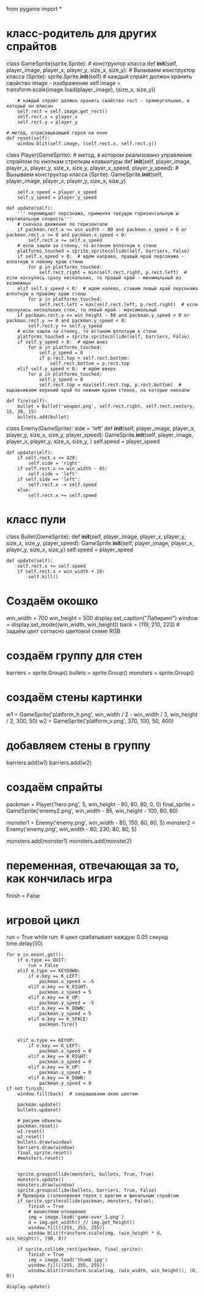 from pygame import *


# класс-родитель для других спрайтов
class GameSprite(sprite.Sprite):
    # конструктор класса
    def __init__(self, player_image, player_x, player_y, size_x, size_y):
        # Вызываем конструктор класса (Sprite):
        sprite.Sprite.__init__(self)
        # каждый спрайт должен хранить свойство image - изображение
        self.image = transform.scale(image.load(player_image), (size_x, size_y))

        # каждый спрайт должен хранить свойство rect - прямоугольник, в который он вписан
        self.rect = self.image.get_rect()
        self.rect.x = player_x
        self.rect.y = player_y

    # метод, отрисовывающий героя на окне
    def reset(self):
        window.blit(self.image, (self.rect.x, self.rect.y))


class Player(GameSprite):
    # метод, в котором реализовано управление спрайтом по кнопкам стрелкам клавиатуры
    def __init__(self, player_image, player_x, player_y, size_x, size_y, player_x_speed, player_y_speed):
        # Вызываем конструктор класса (Sprite):
        GameSprite.__init__(self, player_image, player_x, player_y, size_x, size_y)

        self.x_speed = player_x_speed
        self.y_speed = player_y_speed

    def update(self):
        ''' перемещает персонажа, применяя текущую горизонтальную и вертикальную скорость'''
        # сначала движение по горизонтали
        if packman.rect.x <= win_width - 80 and packman.x_speed > 0 or packman.rect.x >= 0 and packman.x_speed < 0:
            self.rect.x += self.x_speed
        # если зашли за стенку, то встанем вплотную к стене
        platforms_touched = sprite.spritecollide(self, barriers, False)
        if self.x_speed > 0:  # идём направо, правый край персонажа - вплотную к левому краю стены
            for p in platforms_touched:
                self.rect.right = min(self.rect.right, p.rect.left)  # если коснулись сразу нескольких, то правый край - минимальный из возможных
        elif self.x_speed < 0:  # идем налево, ставим левый край персонажа вплотную к правому краю стены
            for p in platforms_touched:
                self.rect.left = max(self.rect.left, p.rect.right)  # если коснулись нескольких стен, то левый край - максимальный
        if packman.rect.y <= win_height - 80 and packman.y_speed > 0 or packman.rect.y >= 0 and packman.y_speed < 0:
            self.rect.y += self.y_speed
        # если зашли за стенку, то встанем вплотную к стене
        platforms_touched = sprite.spritecollide(self, barriers, False)
        if self.y_speed > 0:  # идем вниз
            for p in platforms_touched:
                self.y_speed = 0
                if p.rect.top < self.rect.bottom:
                    self.rect.bottom = p.rect.top
        elif self.y_speed < 0:  # идём вверх
            for p in platforms_touched:
                self.y_speed = 0
                self.rect.top = max(self.rect.top, p.rect.bottom)  # выравниваем верхний край по нижним краям стенок, на которые наехали

    def fire(self):
        bullet = Bullet('weapon.png', self.rect.right, self.rect.centery, 15, 20, 15)
        bullets.add(bullet)

class Enemy(GameSprite):
    side = 'left'
    def __init__(self, player_image, player_x, player_y, size_x, size_y, player_speed):
        GameSprite.__init__(self, player_image, player_x, player_y, size_x, size_y, )
        self.speed = player_speed

    def update(self):
        if self.rect.x <= 420:
            self.side = 'right'
        if self.rect.x >= win_width - 85:
            self.side = 'left'
        if self.side == 'left':
            self.rect.x -= self.speed
        else:
            self.rect.x += self.speed

# класс пули
class Bullet(GameSprite):
    def __init__(self, player_image, player_x, player_y, size_x, size_y, player_speed):
        GameSprite.__init__(self, player_image, player_x, player_y, size_x, size_y)
        self.speed = player_speed

    def update(self):
        self.rect.x += self.speed
        if self.rect.x > win_width + 10:
            self.kill()


# Создаём окошко
win_width = 700
win_height = 500
display.set_caption("Лабиринт")
window = display.set_mode((win_width, win_height))
back = (119, 210, 223)  # задаём цвет согласно цветовой схеме RGB

# создаём группу для стен
barriers = sprite.Group()
bullets = sprite.Group()
monsters = sprite.Group()

# создаём стены картинки
w1 = GameSprite('platform_h.png', win_width / 2 - win_width / 3, win_height / 2, 300, 50)
w2 = GameSprite('platform_v.png', 370, 100, 50, 400)

# добавляем стены в группу
barriers.add(w1)
barriers.add(w2)

# создаём спрайты
packman = Player('hero.png', 5, win_height - 80, 80, 80, 0, 0)
final_sprite = GameSprite('enemy2.png', win_width - 85, win_height - 100, 80, 80)

monster1 = Enemy('enemy.png', win_width - 80, 150, 80, 80, 5)
monster2 = Enemy('enemy.png', win_width - 80, 230, 80, 80, 5)

monsters.add(monster1)
monsters.add(monster2)


# переменная, отвечающая за то, как кончилась игра
finish = False
# игровой цикл
run = True
while run:
    # цикл срабатывает каждую 0.05 секунд
    time.delay(50)

    for e in event.get():
        if e.type == QUIT:
            run = False
        elif e.type == KEYDOWN:
            if e.key == K_LEFT:
                packman.x_speed = -5
            elif e.key == K_RIGHT:
                packman.x_speed = 5
            elif e.key == K_UP:
                packman.y_speed = -5
            elif e.key == K_DOWN:
                packman.y_speed = 5
            elif e.key == K_SPACE:
                packman.fire()


        elif e.type == KEYUP:
            if e.key == K_LEFT:
                packman.x_speed = 0
            elif e.key == K_RIGHT:
                packman.x_speed = 0
            elif e.key == K_UP:
                packman.y_speed = 0
            elif e.key == K_DOWN:
                packman.y_speed = 0
    if not finish:
        window.fill(back)  # закрашиваем окно цветом

        packman.update()
        bullets.update()

        # рисуем объекты
        packman.reset()
        w1.reset()
        w2.reset()
        bullets.draw(window)
        barriers.draw(window)
        final_sprite.reset()
        #monsters.reset()


        sprite.groupcollide(monsters, bullets, True, True)
        monsters.update()
        monsters.draw(window)
        sprite.groupcollide(bullets, barriers, True, False)
        # Проверка столкновения героя с врагом и финальным спрайтом
        if sprite.spritecollide(packman, monsters, False):
            finish = True
            # вычисляем отношение
            img = image.load('game-over_1.png')
            d = img.get_width() // img.get_height()
            window.fill((255, 255, 255))
            window.blit(transform.scale(img, (win_height * d, win_height)), (90, 0))

        if sprite.collide_rect(packman, final_sprite):
            finish = True
            img = image.load('thumb.jpg')
            window.fill((255, 255, 255))
            window.blit(transform.scale(img, (win_width, win_height)), (0, 0))

    display.update()
